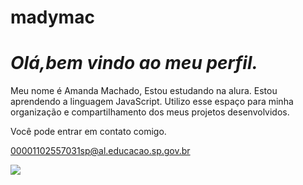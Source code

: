 # madymac

# *Olá,bem vindo ao meu perfil.*

Meu nome é Amanda Machado,
Estou estudando na alura.
Estou aprendendo a linguagem JavaScript.
Utilizo esse espaço para minha organização e compartilhamento dos meus projetos desenvolvidos.

Você pode entrar em contato comigo.

00001102557031sp@al.educacao.sp.gov.br

![](https://i.giphy.com/media/v1.Y2lkPTc5MGI3NjExbGprcDJnazhnNDZzbzNkOGV6eW5oZWE3ZG9pdHpkcGlyZ2ZzYmMyNiZlcD12MV9pbnRlcm5hbF9naWZfYnlfaWQmY3Q9cw/ejo2OmxDzTvj2NgRNm/giphy.gif)
